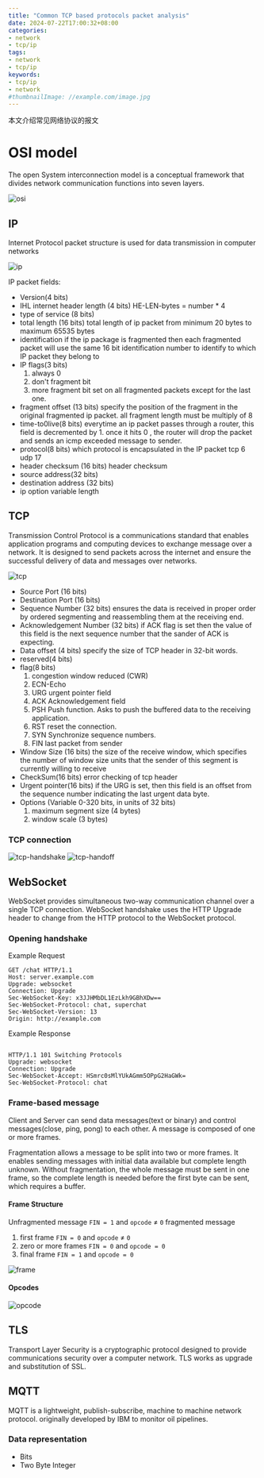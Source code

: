 ```yaml
---
title: "Common TCP based protocols packet analysis"
date: 2024-07-22T17:00:32+08:00
categories:
- network
- tcp/ip
tags:
- network
- tcp/ip
keywords:
- tcp/ip
- network
#thumbnailImage: //example.com/image.jpg
---
```

本文介绍常见网络协议的报文
<!--more-->

# OSI model


The open System interconnection model is a conceptual framework that divides network communication functions into seven layers.

![osi](images/osi.png)

## IP 

Internet Protocol packet structure is used for data transmission in computer networks

![ip](images/ip.png)


IP packet fields:

* Version(4 bits) 
* IHL internet header length (4 bits) HE-LEN-bytes = number * 4
* type of service (8 bits) 
* total length (16 bits) total length of ip packet from minimum 20 bytes to maximum 65535 bytes
* identification if the ip package is fragmented then each fragmented packet will use the same 16 bit identification number to identify to which IP packet they belong to
* IP flags(3 bits)
  1. always 0
  2. don't fragment bit
  3. more fragment bit set on all fragmented packets except for the last one.
* fragment offset (13 bits)  specify the position of the fragment in the original fragmented ip packet. all fragment length must be multiply of 8
* time-to0live(8 bits) everytime an ip packet passes through a router, this field is decremented by 1. once it hits 0 , the router will drop the packet and sends an icmp exceeded message to sender.
* protocol(8 bits) which protocol is encapsulated in the IP packet tcp 6 udp 17
* header checksum (16 bits) header checksum
* source address(32 bits)
* destination address (32 bits)
* ip option variable length

## TCP

Transmission Control Protocol is a communications standard that enables application programs and computing devices to exchange message over a network. It is designed to send packets across the internet and ensure the successful delivery of data and messages over networks.

![tcp](images/tcp.png)
* Source Port (16 bits)
* Destination Port (16 bits)
* Sequence Number (32 bits) ensures the data is received in proper order by ordered segmenting and reassembling them at the receiving end.
* Acknowledgement Number (32 bits) if ACK flag is set then the value of this field is the next sequence number that the sander of ACK is expecting. 
* Data offset (4 bits) specify the size of TCP header in 32-bit words.
* reserved(4 bits)
* flag(8 bits)
  1. congestion window reduced (CWR)
  2. ECN-Echo
  3. URG urgent pointer field 
  4. ACK Acknowledgement field
  5. PSH Push function. Asks to push the buffered data to the receiving application.
  6. RST reset the connection.
  7. SYN Synchronize sequence numbers.
  8. FIN last packet from sender
* Window Size (16 bits) the size of the receive window, which specifies the number of window size units that the sender of this segment is currently willing to receive
* CheckSum(16 bits) error checking of tcp header
* Urgent pointer(16 bits) if the URG is set, then this field is an offset from the sequence number indicating the last urgent data byte.
* Options (Variable 0-320 bits, in units of 32 bits)
  1. maximum segment size (4 bytes) 
  2. window scale (3 bytes)

### TCP connection
![tcp-handshake](images/tcp-handshake.png)
![tcp-handoff](images/tcp-handoff.png)

## WebSocket

WebSocket provides simultaneous two-way communication channel over a single TCP connection. 
WebSocket handshake uses the HTTP Upgrade header to change from the HTTP protocol to the WebSocket protocol.


### Opening handshake

Example Request
```
GET /chat HTTP/1.1
Host: server.example.com
Upgrade: websocket
Connection: Upgrade
Sec-WebSocket-Key: x3JJHMbDL1EzLkh9GBhXDw==
Sec-WebSocket-Protocol: chat, superchat
Sec-WebSocket-Version: 13
Origin: http://example.com
```

Example Response

```

HTTP/1.1 101 Switching Protocols
Upgrade: websocket
Connection: Upgrade
Sec-WebSocket-Accept: HSmrc0sMlYUkAGmm5OPpG2HaGWk=
Sec-WebSocket-Protocol: chat

```

### Frame-based message

Client and Server can send data messages(text or binary) and control messages(close, ping, pong) to each other. A message is composed of one or more frames.

Fragmentation allows a message to be split into two or more frames. It enables sending messages with initial data available but complete length unknown. Without fragmentation, the whole message must be sent in one frame, so the complete length is needed before the first byte can be sent, which requires a buffer.


#### Frame Structure
Unfragmented message `FIN = 1` and `opcode` $\neq$ `0`
fragmented message 
1. first frame `FIN = 0` and `opcode` $\neq$ `0`
2. zero or more frames `FIN = 0` and `opcode = 0`
3. final frame `FIN = 1` and `opcode = 0`

![frame](images/frame.png)

#### Opcodes

![opcode](images/opcode.png)








## TLS
Transport Layer Security is a cryptographic protocol designed to provide communications security over a computer network.
TLS works as upgrade and substitution of SSL.



## MQTT

MQTT is a lightweight, publish-subscribe, machine to machine network protocol. originally developed by IBM to monitor oil pipelines.


### Data representation
* Bits 
* Two Byte Integer
